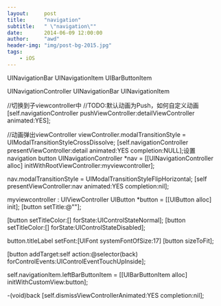 ```yaml
---
layout:     post
title:      "navigation"
subtitle:   " \"navigation\""
date:       2014-06-09 12:00:00
author:     "awd"
header-img: "img/post-bg-2015.jpg"
tags:
    - iOS
---
```

UINavigationBar
	UINavigationItem
		UIBarButtonItem


UINavigationController
UINavigationBar
UINavigationItem


//切换到子viewcontroller中
//TODO:默认动画为Push，如何自定义动画
[self.navigationController pushViewController:detailViewController animated:YES];

//动画弹出viewController
viewController.modalTransitionStyle = UIModalTransitionStyleCrossDissolve;
[self.navigationController presentViewController:detail animated:YES completion:NULL];设置navigation button
UINavigationController *nav = [[UINavigationController alloc] initWithRootViewController:myviewcontroller];

nav.modalTransitionStyle = UIModalTransitionStyleFlipHorizontal;
[self presentViewController:nav animated:YES completion:nil];

myviewcontroller : UIViewController
UIButton *button = [[UIButton alloc] init];
[button setTitle:@""];

[button setTitleColor:[] forState:UIControlStateNormal];
[button setTitleColor:[] forState:UIControlStateDisabled];

button.titleLabel setFont:[UIFont systemFontOfSize:17]
[button sizeToFit];

[button addTarget:self action:@selector(back) forControlEvents:UIControlEventTouchUpInside];

self.navigationItem.leftBarButtonItem = [[UIBarButtonItem alloc] initWithCustomView:button];

-(void)back
    [self.dismissViewControllerAnimated:YES completion:nil];
